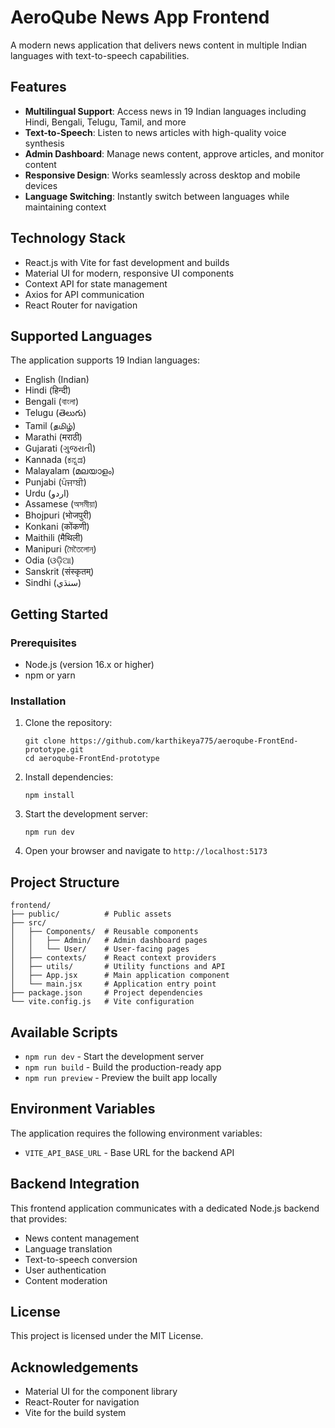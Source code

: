 # AeroQube News App Frontend

A modern news application that delivers news content in multiple Indian languages with text-to-speech capabilities.

## Features

- **Multilingual Support**: Access news in 19 Indian languages including Hindi, Bengali, Telugu, Tamil, and more
- **Text-to-Speech**: Listen to news articles with high-quality voice synthesis
- **Admin Dashboard**: Manage news content, approve articles, and monitor content
- **Responsive Design**: Works seamlessly across desktop and mobile devices
- **Language Switching**: Instantly switch between languages while maintaining context

## Technology Stack

- React.js with Vite for fast development and builds
- Material UI for modern, responsive UI components
- Context API for state management
- Axios for API communication
- React Router for navigation

## Supported Languages

The application supports 19 Indian languages:

- English (Indian)
- Hindi (हिन्दी)
- Bengali (বাংলা)
- Telugu (తెలుగు)
- Tamil (தமிழ்)
- Marathi (मराठी)
- Gujarati (ગુજરાતી)
- Kannada (ಕನ್ನಡ)
- Malayalam (മലയാളം)
- Punjabi (ਪੰਜਾਬੀ)
- Urdu (اردو)
- Assamese (অসমীয়া)
- Bhojpuri (भोजपुरी)
- Konkani (कोंकणी)
- Maithili (मैथिली)
- Manipuri (মৈতৈলোন্)
- Odia (ଓଡ଼ିଆ)
- Sanskrit (संस्कृतम्)
- Sindhi (سنڌي)

## Getting Started

### Prerequisites

- Node.js (version 16.x or higher)
- npm or yarn

### Installation

1. Clone the repository:

   ```
   git clone https://github.com/karthikeya775/aeroqube-FrontEnd-prototype.git
   cd aeroqube-FrontEnd-prototype
   ```

2. Install dependencies:

   ```
   npm install
   ```

3. Start the development server:

   ```
   npm run dev
   ```

4. Open your browser and navigate to `http://localhost:5173`

## Project Structure

```
frontend/
├── public/          # Public assets
├── src/
│   ├── Components/  # Reusable components
│   │   ├── Admin/   # Admin dashboard pages
│   │   └── User/    # User-facing pages
│   ├── contexts/    # React context providers
│   ├── utils/       # Utility functions and API
│   ├── App.jsx      # Main application component
│   └── main.jsx     # Application entry point
├── package.json     # Project dependencies
└── vite.config.js   # Vite configuration
```

## Available Scripts

- `npm run dev` - Start the development server
- `npm run build` - Build the production-ready app
- `npm run preview` - Preview the built app locally

## Environment Variables

The application requires the following environment variables:

- `VITE_API_BASE_URL` - Base URL for the backend API

## Backend Integration

This frontend application communicates with a dedicated Node.js backend that provides:

- News content management
- Language translation
- Text-to-speech conversion
- User authentication
- Content moderation

## License

This project is licensed under the MIT License.

## Acknowledgements

- Material UI for the component library
- React-Router for navigation
- Vite for the build system
